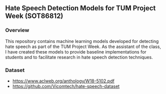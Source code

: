 ## Hate Speech Detection Models for TUM Project Week (SOT86812)

### Overview
This repository contains machine learning models developed for detecting hate speech as part of the TUM Project Week. As the assistant of the class, I have created these models to provide baseline implementations for students and to facilitate research in hate speech detection techniques.

### Dataset
* https://www.aclweb.org/anthology/W18-5102.pdf
* https://github.com/Vicomtech/hate-speech-dataset
